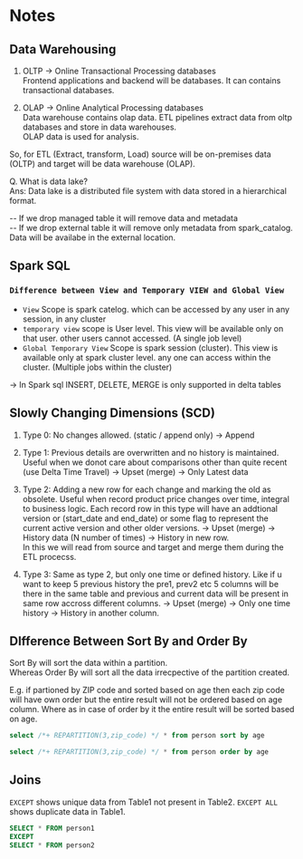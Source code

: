 # Notes

## Data Warehousing

1. OLTP -> Online Transactional Processing databases  
Frontend applications and backend will be databases. It can contains transactional databases.

2. OLAP -> Online Analytical Processing databases  
Data warehouse contains olap data. ETL pipelines extract data from oltp databases and store in data warehouses.  
OLAP data is used for analysis.

So, for ETL (Extract, transform, Load) source will be on-premises data (OLTP) and target will be data warehouse (OLAP).

Q. What is data lake?  
Ans: Data lake is a distributed file system with data stored in a hierarchical format.

-- If we drop managed table it will remove data and metadata  
-- If we drop external table it will remove only metadata from spark_catalog. Data will be availabe in the external location.

## Spark SQL

### `Difference between View and Temporary VIEW and Global View`

* `View` Scope is spark catelog. which can be accessed by any user in any session, in any cluster
* `temporary view` scope is User level. This view will be available only on that user. other users cannot accessed. (A single job level)
* `Global Temporary View` Scope is spark session (cluster). This view is available only at spark cluster level. any one can access within the cluster. (Multiple jobs within the cluster)

-> In Spark sql INSERT, DELETE, MERGE is only supported in delta tables

## Slowly Changing Dimensions (SCD)

1. Type 0: No changes allowed. (static / append only) -> Append 

2. Type 1: Previous details are overwritten and no history is maintained. Useful when we donot care about comparisons other than quite recent (use Delta Time Travel) -> Upset (merge) -> Only Latest data
   
3. Type 2: Adding a new row for each change and marking the old as obsolete. Useful when record product price changes over time, integral to business logic. Each record row in this type will have an addtional version or (start_date and end_date) or some flag to represent the current active version and other older versions. -> Upset (merge) -> History data (N number of times) -> History in new row.  
In this we will read from source and target and merge them during the ETL procecss.

4. Type 3: Same as type 2, but only one time or defined history. Like if u want to keep 5 previous history the pre1, prev2 etc 5 columns will be there in the same table and previous and current data will be present in same row accross different columns. -> Upset (merge) -> Only one time history -> History in another column.

## DIfference Between Sort By and Order By

Sort By will sort the data within a partition.  
Whereas Order By will sort all the data irrecpective of the partition created.  

E.g. if partioned by ZIP code and sorted based on age then each zip code will have own order but the entire result will not be ordered based on age column. Where as in case of order by it the entire result will be sorted based on age.

```sql
select /*+ REPARTITION(3,zip_code) */ * from person sort by age 
```

```sql
select /*+ REPARTITION(3,zip_code) */ * from person order by age 
```

## Joins

`EXCEPT` shows unique data from Table1 not present in Table2. `EXCEPT ALL` shows duplicate data in Table1.

```sql
SELECT * FROM person1
EXCEPT
SELECT * FROM person2
```